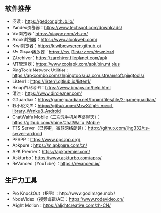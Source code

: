 ## 软件推荐
+ 阅读：https://gedoor.github.io/
+ Yandex浏览器：https://www.techspot.com/downloads/
+ Via浏览器：https://viayoo.com/zh-cn/
+ Alook浏览器：https://www.alookweb.com/
+ Kiwi浏览器：https://kiwibrowsercn.github.io/
+ Mx Player播放器：https://mx.j2inter.com/download
+ ZArchiver：https://zarchiver.fileplanet.com/apk
+ MT管理器：https://www.coolapk.com/apk/bin.mt.plus
+ PingTools Network Utilities：https://apkcombo.com/zh/pingtools/ua.com.streamsoft.pingtools/
+ Listen1：https://listen1.github.io/listen1/
+ Bmap白马地图：https://www.bmaps.cn/help.html
+ 清浊：https://www.dircleaner.com/
+ GGuardian：https://gameguardian.net/forum/files/file/2-gameguardian/
+ 轻小说文库：https://github.com/MewX/light-novel-library_Wenku8_Android
+ ChatWaifu Mobile（二次元手机AI老婆聊天）：https://github.com/Voine/ChatWaifu_Mobile
+ TTS Server（已停更，微软网络朗读）：https://github.com/jing332/tts-server-android
+ PPSPP：https://www.ppsspp.org/
+ Apkpure：https://m.apkpure.com/cn/
+ APK Premier：https://apkpremier.com/
+ Apkturbo：https://www.apkturbo.com/apps/
+ ReVanced（YouTube）：https://revanced.io/
## 生产力工具
+ Pro KnockOut（抠图）：http://www.godimage.mobi/
+ NodeVideo（视频编辑/AE）：https://www.nodevideo.cn/
+ Alight Motion：https://alightcreative.com/zh-CN/